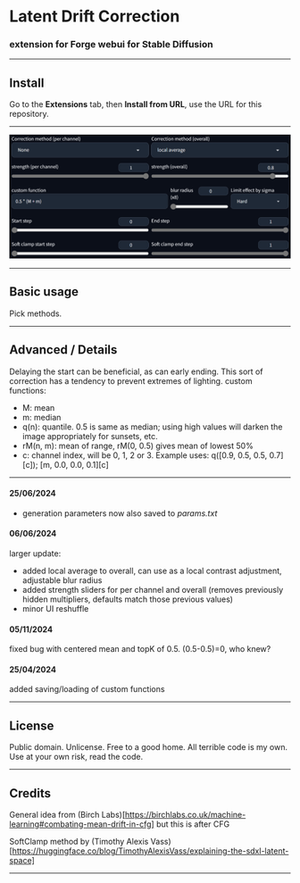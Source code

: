 ﻿# Latent Drift Correction #
### extension for Forge webui for Stable Diffusion ###

---
## Install ##
Go to the **Extensions** tab, then **Install from URL**, use the URL for this repository.

--- 
![](screenshot.png "image of extension UI")

---
## Basic usage ##
Pick methods.

---
## Advanced / Details ##
Delaying the start can be beneficial, as can early ending.
This sort of correction has a tendency to prevent extremes of lighting.
custom functions:
* M: mean
* m: median
* q(n): quantile. 0.5 is same as median; using high values will darken the image appropriately for sunsets, etc.
* rM(n, m): mean of range, rM(0, 0.5) gives mean of lowest 50%
* c: channel index, will be 0, 1, 2 or 3. Example uses: q([0.9, 0.5, 0.5, 0.7][c]); [m, 0.0, 0.0, 0.1][c]


---
#### 25/06/2024 ####
* generation parameters now also saved to *params.txt*

#### 06/06/2024 ####
larger update:
* added local average to overall, can use as a local contrast adjustment, adjustable blur radius
* added strength sliders for per channel and overall (removes previously hidden multipliers, defaults match those previous values)
* minor UI reshuffle

#### 05/11/2024 ####
fixed bug with centered mean and topK of 0.5. (0.5-0.5)=0, who knew?

#### 25/04/2024 ####
added saving/loading of custom functions

---
## License ##
Public domain. Unlicense. Free to a good home.
All terrible code is my own. Use at your own risk, read the code.

---
## Credits ##
General idea from (Birch Labs)[https://birchlabs.co.uk/machine-learning#combating-mean-drift-in-cfg] but this is after CFG

SoftClamp method by (Timothy Alexis Vass)[https://huggingface.co/blog/TimothyAlexisVass/explaining-the-sdxl-latent-space]


---
